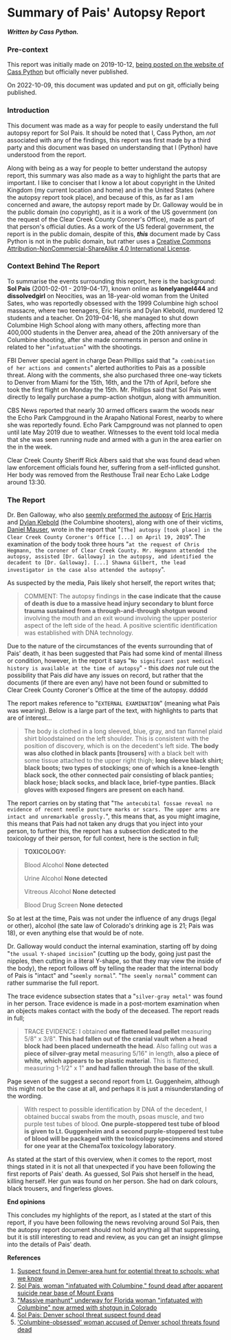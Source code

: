 # Summary of Pais' Autopsy Report
***Written by Cass Python.***

### Pre-context
This report was initially made on 2019-10-12, [being posted on the website of Cass Python](https://surl.neocities.org/lab/pais/autopsy) but officially never published.

On 2022-10-09, this document was updated and put on git, officially being published.

### Introduction
This document was made as a way for people to easily understand the full autopsy report for Sol Pais. It should be noted that I, Cass Python, am _not_ associated with any of the findings, this report was first made by a third party and this document was based on understanding that I (Python) have understood from the report.

Along with being as a way for people to better understand the autopsy report, this summary was also made as a way to highlight the parts that are important. I like to conciser that I know a lot about copyright in the United Kingdom (my current location and home) and in the United States (where the autopsy report took place), and because of this, as far as I am concerned and aware, the autopsy report made by Dr. Galloway would be in the public domain (no copyright), as it is a work of the US government (on the request of the Clear Creek County Coroner's Office), made as part of that person's official duties. As a work of the US federal government, the report is in the public domain, despite of this, ***this*** document made by Cass Python is not in the public domain, but rather uses a [Creative Commons Attribution-NonCommercial-ShareAlike 4.0 International License](https://creativecommons.org/licenses/by-nc-sa/4.0).

### Context Behind The Report
To summarise the events surrounding this report, here is the background: **Sol Pais** (2001-02-01 - 2019-04-17), known online as **lonelyangel444** and **dissolvedgirl** on Neocities, was an 18-year-old woman from the United Sates, who was reportedly obsessed with the 1999 Columbine high school massacre, where two teenagers, Eric Harris and Dylan Klebold, murdered 12 students and a teacher. On 2019-04-16, she managed to shut down Columbine High School along with many others, affecting more than 400,000 students in the Denver area, ahead of the 20th anniversary of the Columbine shooting, after she made comments in person and online in related to her "`infatuation`" with the shootings.

FBI Denver special agent in charge Dean Phillips said that "`a combination of her actions and comments`" alerted authorities to Pais as a possible threat. Along with the comments, she also purchased three one-way tickets to Denver from Miami for the 15th, 16th, and the 17th of April, before she took the first flight on Monday the 15th. Mr. Phillips said that Sol Pais went directly to legally purchase a pump-action shotgun, along with ammunition.

CBS News reported that nearly 30 armed officers swarm the woods near the Echo Park Campground in the Arapaho National Forest, nearby to where she was reportedly found. Echo Park Campground was not planned to open until late May 2019 due to weather. Witnesses to the event told local media that she was seen running nude and armed with a gun in the area earlier on the in the week.

Clear Creek County Sheriff Rick Albers said that she was found dead when law enforcement officials found her, suffering from a self-inflicted gunshot. Her body was removed from the Resthouse Trail near Echo Lake Lodge around 13:30.

### The Report
Dr. Ben Galloway, who also [seemly preformed the autopsy](http://www.acolumbinesite.com/autopsies.php) of [Eric Harris](http://www.acolumbinesite.com/autopsies/eric.gif) and [Dylan Klebold](http://www.acolumbinesite.com/autopsies/dylan.gif) (the Columbine shooters), along with one of their victims, [Daniel Mauser](http://www.acolumbinesite.com/autopsies/danm.gif), wrote in the report that "`[The] autopsy [took place] in the Clear Creek County Coroner's Office [...] on April 19, 2019`". The examination of the body took three hours "`at the request of Chris Hegmann, the coroner of Clear Creek County. Mr. Hegmann attended the autopsy, assisted [Dr. Galloway] in the autopsy, and identified the decadent to [Dr. Galloway]. [...] Shawna Gilbert, the lead investigator in the case also attended the autopsy`".

As suspected by the media, Pais likely shot herself, the report writes that;

> COMMENT: The autopsy findings in **the case indicate that the cause of death is due to a massive head injury secondary to blunt force trauma sustained from a through-and-through shotgun wound** involving the mouth and an exit wound involving the upper posterior aspect of the left side of the head. A positive scientific identification was established with DNA technology. 

Due to the nature of the circumstances of the events surrounding that of Pais' death, it has been suggested that Pais had some kind of mental illness or condition, however, in the report it says "`No significant past medical history is available at the time of autopsy`" - this _does not_ rule out the possibility that Pais _did_ have any issues on record, but rather that the documents (if there are even any) have not been found or submitted to Clear Creek County Coroner's Office at the time of the autopsy. ddddd

The report makes reference to "`EXTERNAL EXAMINATION`" (meaning what Pais was wearing). Below is a large part of the text, with highlights to parts that are of interest...

> The body is clothed in a long sleeved, blue, gray, and tan flannel plaid shirt bloodstained on the left shoulder. This is consistent with the position of discovery, which is on the decedent's left side. **The body was also clothed in black pants [trousers]** with a black belt with some tissue attached to the upper right thigh; **long sleeve black shirt; black boots; two types of stockings; one of which is a knee-length black sock, the other connected pair consisting of black panties; black hose; black socks, and black lace, brief-type panties. Black gloves with exposed fingers are present on each hand**.

The report carries on by stating that "`The antecubital fossae reveal no evidence of recent needle puncture marks or scars. The upper arms are intact and unremarkable grossly.`", this means that, as you might imagine, this means that Pais had not taken any drugs that you inject into your person, to further this, the report has a subsection dedicated to the toxicology of their person, for full context, here is the section in full;

> **TOXICOLOGY:**
> 
> Blood Alcohol **None detected**
> 
> Urine Alcohol **None detected**
> 
> Vitreous Alcohol **None detected**
> 
> Blood Drug Screen **None detected**

So at lest at the time, Pais was not under the influence of any drugs (legal or other), alcohol (the sate law of Colorado's drinking age is 21; Pais was 18), or even anything else that would be of note.

Dr. Galloway would conduct the internal examination, starting off by doing "`the usual Y-shaped incision`" (cutting up the body, going just past the nipples, then cutting in a literal Y-shape, so that they may view the inside of the body), the report follows off by telling the reader that the internal body of Pais is "intact" and "`seemly normal`". "`The seemly normal`" comment can rather summarise the full report.

The trace evidence subsection states that a "`silver-gray metal"` was found in her person. Trace evidence is made in a post-mortem examination when an objects makes contact with the body of the deceased. The report reads in full;

> TRACE EVIDENCE: I obtained **one flattened lead pellet** measuring 5/8" x 3/8". **This had fallen out of the cranial vault when a head block had been placed underneath the head**. Also falling out was **a piece of silver-gray metal** measuring 5/16" in length, **also a piece of white, which appears to be plastic material**. This is flattened, measuring 1-1/2" x 1" **and had fallen through the base of the skull**.

Page seven of the suggest a second report from Lt. Guggenheim, although this might not be the case at all, and perhaps it is just a misunderstanding of the wording.

> With respect to possible identification by DNA of the decedent, I obtained buccal swabs from the mouth, psoas muscle, and two purple test tubes of blood. **One purple-stoppered test tube of blood is given to Lt. Guggenheim and a second purple-stoppered test tube of blood will be packaged with the toxicology specimens and stored for one year at the ChemaTox toxicology laboratory**.
 
As stated at the start of this overview, when it comes to the report, most things stated in it is not all that unexpected if you have been following the first reports of Pais' death. As guessed, Sol Pais shot herself in the head, killing herself. Her gun was found on her person. She had on dark colours, black trousers, and fingerless gloves.

**End opinions**

This concludes my highlights of the report, as I stated at the start of this report, if you have been following the news revolving around Sol Pais, then the autopsy report document should not hold anything all that suppressing, but it is still interesting to read and review, as you can get an insight glimpse into the details of Pais' death.

**References**
1. [Suspect found in Denver-area hunt for potential threat to schools: what we know](https://www.vox.com/2019/4/17/18411991/denver-manhunt-columbine-schools-closed-sol-pais)
2. [Sol Pais, woman "infatuated with Columbine," found dead after apparent suicide near base of Mount Evans](https://www.denverpost.com/2019/04/17/sol-pais-columbine-woman-dead/)
3. ["Massive manhunt" underway for Florida woman "infatuated with Columbine" now armed with shotgun in Colorado](https://www.denverpost.com/2019/04/16/jefferson-county-schools-lockout)
4. [Sol Pais: Denver school threat suspect found dead](https://www.bbc.co.uk/news/av/world-us-canada-47969038/sol-pais-denver-school-threat-suspect-found-dead)
5. ['Columbine-obsessed' woman accused of Denver school threats found dead](https://www.bbc.co.uk/news/world-us-canada-47969359)
